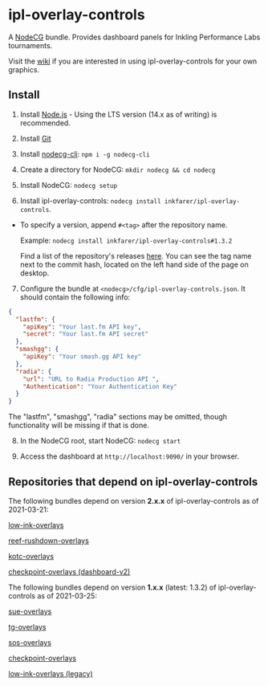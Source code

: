 # ipl-overlay-controls

A [NodeCG](https://github.com/nodecg/nodecg) bundle. Provides dashboard panels for Inkling Performance Labs tournaments.

Visit the [wiki](https://github.com/inkfarer/ipl-overlay-controls/wiki) if you are interested in using
ipl-overlay-controls for your own graphics.

## Install

1. Install [Node.js](https://nodejs.org/en/) - Using the LTS version (14.x as of writing) is recommended.

2. Install [Git](https://git-scm.com/)

3. Install [nodecg-cli](https://github.com/nodecg/nodecg-cli): `npm i -g nodecg-cli`

4. Create a directory for NodeCG: `mkdir nodecg && cd nodecg`

5. Install NodeCG: `nodecg setup`

6. Install ipl-overlay-controls: `nodecg install inkfarer/ipl-overlay-controls`.

* To specify a version, append `#<tag>` after the repository name.

  Example: `nodecg install inkfarer/ipl-overlay-controls#1.3.2`

  Find a list of the repository's releases [here](https://github.com/inkfarer/ipl-overlay-controls/releases). You can
  see the tag name next to the commit hash, located on the left hand side of the page on desktop.

7. Configure the bundle at `<nodecg>/cfg/ipl-overlay-controls.json`. It should contain the following info:

```json
{
  "lastfm": {
    "apiKey": "Your last.fm API key",
    "secret": "Your last.fm API secret"
  },
  "smashgg": {
    "apiKey": "Your smash.gg API key"
  },
  "radia": {
    "url": "URL to Radia Production API ",
    "Authentication": "Your Authentication Key"
  }
}
```

The "lastfm", "smashgg", "radia" sections may be omitted, though functionality will be missing if that is done.

8. In the NodeCG root, start NodeCG: `nodecg start`

9. Access the dashboard at `http://localhost:9090/` in your browser.

## Repositories that depend on ipl-overlay-controls

The following bundles depend on version **2.x.x** of ipl-overlay-controls as of 2021-03-21:

[low-ink-overlays](https://github.com/inkfarer/low-ink-overlays)

[reef-rushdown-overlays](https://github.com/IPLSplatoon/reef-rushdown-overlays)

[kotc-overlays](https://github.com/IPLSplatoon/kotc-overlays)

[checkpoint-overlays (dashboard-v2)](https://github.com/inkfarer/checkpoint-overlays)

The following bundles depend on version **1.x.x** (latest: 1.3.2) of ipl-overlay-controls as of 2021-03-25:

[sue-overlays](https://github.com/IPLSplatoon/step-up-europe-overlays)

[tg-overlays](https://github.com/inkfarer/tg-overlays)

[sos-overlays](https://github.com/inkfarer/sos-overlays)

[checkpoint-overlays](https://github.com/inkfarer/checkpoint-overlays)

[low-ink-overlays (legacy)](https://github.com/inkfarer/low-ink-overlays/tree/legacy)
